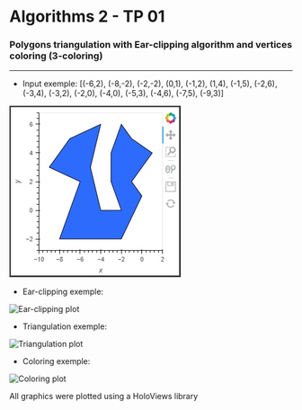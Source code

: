 # Algorithms 2 - TP 01

### Polygons triangulation with Ear-clipping algorithm and vertices coloring (3-coloring)
-------------------------
- Input exemple:
[(-6,2), (-8,-2), (-2,-2), (0,1), (-1,2), (1,4), (-1,5), (-2,6), (-3,4), (-3,2), (-2,0), (-4,0), (-5,3), (-4,6), (-7,5), (-9,3)]

![Polygon input plot](./exemples/input.jpeg)

- Ear-clipping exemple:

![Ear-clipping plot](./exemples/ear-clipping.jpeg)

- Triangulation exemple:

![Triangulation plot](./exemples/triangulation.jpeg)

- Coloring exemple:

![Coloring plot](./exemples/coloring.jpeg)

All graphics were plotted using a HoloViews library
